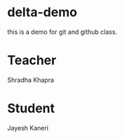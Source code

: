 # delta-demo
this is a demo for git and github class.

# Teacher
Shradha Khapra

# Student
Jayesh Kaneri